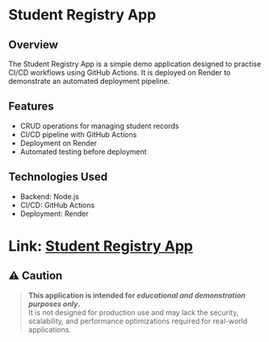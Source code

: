 # Student Registry App

## Overview
The Student Registry App is a simple demo application designed to practise CI/CD workflows using GitHub Actions. It is deployed on Render to demonstrate an automated deployment pipeline.

## Features
- CRUD operations for managing student records
- CI/CD pipeline with GitHub Actions
- Deployment on Render
- Automated testing before deployment

## Technologies Used
- Backend: Node.js
- CI/CD: GitHub Actions
- Deployment: Render

# Link: [Student Registry App](https://student-registry-app-i94g.onrender.com)
## ⚠️ **Caution**
> **This application is intended for _educational and demonstration purposes only_.**  
> It is not designed for production use and may lack the security, scalability, and performance optimizations required for real-world applications.
